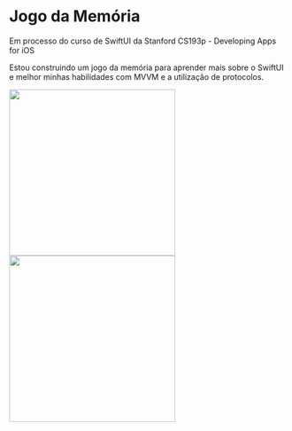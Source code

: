 # Jogo da Memória 

Em processo do curso de SwiftUI da Stanford
CS193p - Developing Apps for iOS

Estou construindo um jogo da memória para aprender mais sobre o SwiftUI e melhor minhas habilidades com MVVM e a utilização de protocolos. 

 <img src="https://github.com/eduardasteyn/Jogo_da_Memoria-/assets/58259716/3a9b7bf6-ef32-4260-955f-30a096ca9c7c" width="300" /> 
 <img src="https://github.com/eduardasteyn/Jogo_da_Memoria-/assets/58259716/db35a9ae-7206-47a2-b5c8-bdb52445ee87" width="300" /> 


